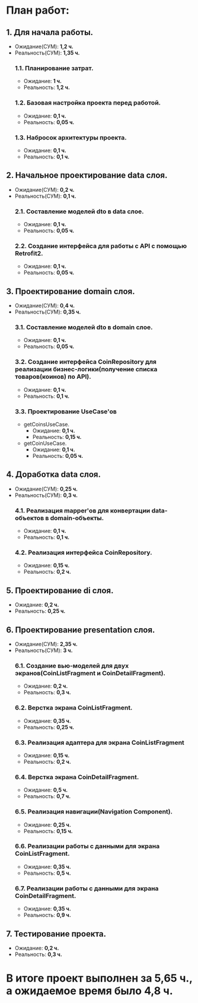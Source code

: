 # План работ:
## 1. Для начала работы.
- Ожидание(СУМ): **1,2 ч.**
- Реальность(СУМ): **1,35 ч.** 
  ### 1.1. Планирование затрат.
   - Ожидание: **1 ч.**
   - Реальность: **1,2 ч.**
  ### 1.2. Базовая настройка проекта перед работой.
   - Ожидание: **0,1 ч.**
   - Реальность: **0,05 ч.**
  ### 1.3. Набросок архитектуры проекта.
   - Ожидание: **0,1 ч.**
   - Реальность: **0,1 ч.**
## 2. Начальное проектирование data слоя.
- Ожидание(СУМ): **0,2 ч.**
- Реальность(СУМ): **0,1 ч.**
  ### 2.1. Составление моделей dto в data слое.
   - Ожидание: **0,1 ч.**
   - Реальность: **0,05 ч.**
  ### 2.2. Создание интерфейса для работы с API с помощью Retrofit2.
   - Ожидание: **0,1 ч.**
   - Реальность: **0,05 ч.**
## 3. Проектирование domain слоя.
- Ожидание(СУМ): **0,4 ч.**
- Реальность(СУМ): **0,35 ч.**
  ### 3.1. Составление моделей dto в domain слое.
   - Ожидание: **0,1 ч.**
   - Реальность: **0,05 ч.**
  ### 3.2. Создание интерфейса CoinRepository для реализации бизнес-логики(получение списка товаров(коинов) по API).
   - Ожидание: **0,1 ч.**
   - Реальность: **0,1 ч.**
  ### 3.3. Проектирование UseCase'ов
  - getCoinsUseCase.
     - Ожидание: **0,1 ч.**
     - Реальность: **0,15 ч.**
  - getCoinUseCase.
     - Ожидание: **0,1 ч.**
     - Реальность: **0,05 ч.**
## 4. Доработка data слоя.
- Ожидание(СУМ): **0,25 ч.**
- Реальность(СУМ): **0,3 ч.**
  ### 4.1. Реализация mapper'ов для конвертации data-объектов в domain-объекты.
   - Ожидание: **0,1 ч.**
   - Реальность: **0,1 ч.**
  ### 4.2. Реализация интерфейса CoinRepository.
   - Ожидание: **0,15 ч.**
   - Реальность: **0,2 ч.**
## 5. Проектирование di слоя.
 - Ожидание: **0,2 ч.**
 - Реальность: **0,25 ч.**
## 6. Проектирование presentation слоя.
- Ожидание(СУМ): **2,35 ч.**
- Реальность(СУМ): **3 ч.**
  ### 6.1. Создание вью-моделей для двух экранов(CoinListFragment и CoinDetailFragment).
   - Ожидание: **0,2 ч.**
   - Реальность: **0,3 ч.**
  ### 6.2. Верстка экрана CoinListFragment.
   - Ожидание: **0,35 ч.**
   - Реальность: **0,25 ч.**
  ### 6.3. Реализация адаптера для экрана CoinListFragment
   - Ожидание: **0,15 ч.**
   - Реальность: **0,2 ч.**
  ### 6.4. Верстка экрана CoinDetailFragment.
   - Ожидание: **0,5 ч.**
   - Реальность: **0,7 ч.**
  ### 6.5. Реализация навигации(Navigation Component).
   - Ожидание: **0,25 ч.**
   - Реальность: **0,15 ч.**
  ### 6.6. Реализации работы с данными для экрана CoinListFragment.
   - Ожидание: **0,35 ч.**
   - Реальность: **0,5 ч.**
  ### 6.7. Реализации работы с данными для экрана CoinDetailFragment.
   - Ожидание: **0,35 ч.**
   - Реальность:  **0,9 ч.**
## 7. Тестирование проекта.
 - Ожидание: **0,2 ч.**
 - Реальность: **0,3 ч.**
# В итоге проект выполнен за **5,65 ч.**, а ожидаемое время было **4,8 ч.**
